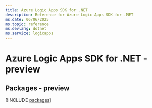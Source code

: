 ```yaml
---
title: Azure Logic Apps SDK for .NET
description: Reference for Azure Logic Apps SDK for .NET
ms.date: 06/06/2025
ms.topic: reference
ms.devlang: dotnet
ms.service: logicapps
---
```

# Azure Logic Apps SDK for .NET - preview
## Packages - preview
[!INCLUDE [packages](logic-apps-index.md)]